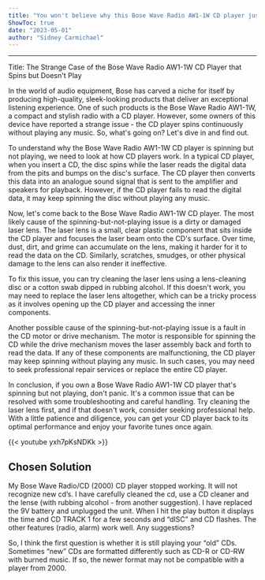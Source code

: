 ```yaml
---
title: "You won't believe why this Bose Wave Radio AW1-1W CD player just keeps spinning without playing a single song!"
ShowToc: true 
date: "2023-05-01"
author: "Sidney Carmichael"
---
```

*****
Title: The Strange Case of the Bose Wave Radio AW1-1W CD Player that Spins but Doesn't Play

In the world of audio equipment, Bose has carved a niche for itself by producing high-quality, sleek-looking products that deliver an exceptional listening experience. One of such products is the Bose Wave Radio AW1-1W, a compact and stylish radio with a CD player. However, some owners of this device have reported a strange issue - the CD player spins continuously without playing any music. So, what's going on? Let's dive in and find out.

To understand why the Bose Wave Radio AW1-1W CD player is spinning but not playing, we need to look at how CD players work. In a typical CD player, when you insert a CD, the disc spins while the laser reads the digital data from the pits and bumps on the disc's surface. The CD player then converts this data into an analogue sound signal that is sent to the amplifier and speakers for playback. However, if the CD player fails to read the digital data, it may keep spinning the disc without playing any music.

Now, let's come back to the Bose Wave Radio AW1-1W CD player. The most likely cause of the spinning-but-not-playing issue is a dirty or damaged laser lens. The laser lens is a small, clear plastic component that sits inside the CD player and focuses the laser beam onto the CD's surface. Over time, dust, dirt, and grime can accumulate on the lens, making it harder for it to read the data on the CD. Similarly, scratches, smudges, or other physical damage to the lens can also render it ineffective.

To fix this issue, you can try cleaning the laser lens using a lens-cleaning disc or a cotton swab dipped in rubbing alcohol. If this doesn't work, you may need to replace the laser lens altogether, which can be a tricky process as it involves opening up the CD player and accessing the inner components.

Another possible cause of the spinning-but-not-playing issue is a fault in the CD motor or drive mechanism. The motor is responsible for spinning the CD while the drive mechanism moves the laser assembly back and forth to read the data. If any of these components are malfunctioning, the CD player may keep spinning without playing any music. In such cases, you may need to seek professional repair services or replace the entire CD player.

In conclusion, if you own a Bose Wave Radio AW1-1W CD player that's spinning but not playing, don't panic. It's a common issue that can be resolved with some troubleshooting and careful handling. Try cleaning the laser lens first, and if that doesn't work, consider seeking professional help. With a little patience and diligence, you can get your CD player back to its optimal performance and enjoy your favorite tunes once again.

{{< youtube yxh7pKsNDKk >}} 



## Chosen Solution
 My Bose Wave Radio/CD (2000) CD player stopped working.  It will not recognize new cd’s. I have carefully cleaned the cd, use a CD cleaner and the lense (with rubbing alcohol - from another suggestion).  I have replaced the 9V battery and unplugged the unit.   When I hit the play button it displays the time and CD TRACK  1 for a few seconds and “dISC” and CD flashes.  The other features (radio, alarm) work well.
Any suggestions?

 So, I think the first question is whether it is still playing your “old” CDs.  Sometimes “new” CDs are formatted differently such as CD-R or CD-RW with burned music.  If so, the newer format may not be compatible with a player from 2000.




